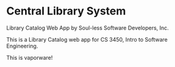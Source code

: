 # Central Library System
Library Catalog Web App
by Soul-less Software Developers, Inc.

This is a Library Catalog web app for CS 3450, Intro to Software Engineering.

This is vaporware!
